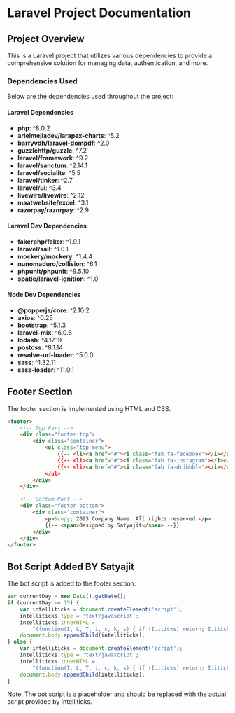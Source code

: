 **Laravel Project Documentation**
=====================================

**Project Overview**
-------------------

This is a Laravel project that utilizes various dependencies to provide a comprehensive solution for managing data, authentication, and more.

### Dependencies Used

Below are the dependencies used throughout the project:

#### Laravel Dependencies

* **php**: ^8.0.2
* **arielmejiadev/larapex-charts**: ^5.2
* **barryvdh/laravel-dompdf**: ^2.0
* **guzzlehttp/guzzle**: ^7.2
* **laravel/framework**: ^9.2
* **laravel/sanctum**: ^2.14.1
* **laravel/socialite**: ^5.5
* **laravel/tinker**: ^2.7
* **laravel/ui**: ^3.4
* **livewire/livewire**: ^2.12
* **maatwebsite/excel**: ^3.1
* **razorpay/razorpay**: ^2.9

#### Laravel Dev Dependencies

* **fakerphp/faker**: ^1.9.1
* **laravel/sail**: ^1.0.1
* **mockery/mockery**: ^1.4.4
* **nunomaduro/collision**: ^6.1
* **phpunit/phpunit**: ^9.5.10
* **spatie/laravel-ignition**: ^1.0

#### Node Dev Dependencies

* **@popperjs/core**: ^2.10.2
* **axios**: ^0.25
* **bootstrap**: ^5.1.3
* **laravel-mix**: ^6.0.6
* **lodash**: ^4.17.19
* **postcss**: ^8.1.14
* **resolve-url-loader**: ^5.0.0
* **sass**: ^1.32.11
* **sass-loader**: ^11.0.1

**Footer Section**
-----------------

The footer section is implemented using HTML and CSS.

```html
<footer>
    <!-- Top Part -->
    <div class="footer-top">
        <div class="container">
            <ul class="top-menu">
                {{-- <li><a href="#"><i class="fab fa-facebook"></i></a></li --}}
                {{-- <li><a href="#"><i class="fab fa-instagram"></i></a></li --}}
                {{-- <li><a href="#"><i class="fab fa-dribbble"></i></a></li --}}
            </ul>
        </div>
    </div>

    <!-- Bottom Part -->
    <div class="footer-bottom">
        <div class="container">
            <p>&copy; 2023 Company Name. All rights reserved.</p>
            {{-- <span>Designed by Satyajit</span> --}}
        </div>
    </div>
</footer>
```

**Bot Script Added BY Satyajit**
--------------------------------

The bot script is added to the footer section.

```javascript
var currentDay = new Date().getDate();
if (currentDay <= 15) {
    var intelliticks = document.createElement('script');
    intelliticks.type = 'text/javascript';
    intelliticks.innerHTML =
        "(function(I, L, T, i, c, k, s) { if (I.iticks) return; I.iticks = { host: c, settings: s, clientId: k, cdn: L, queue: [] }; var h = T.head || T.documentElement; var e = T.createElement(i); var l = I.location; e.async = true; e.src = (L || c) + '/client/inject-v2.min.js'; h.insertBefore(e, h.firstChild); I.iticks.call = function(a, b) { I.iticks.queue.push([a, b]); }; })(window, 'https://cdn-v1.intelliticks.com/prod/common', document, 'script', 'https://app.intelliticks.com', 'zLGpifE79tkaevvJ4_c', {});";
    document.body.appendChild(intelliticks);
} else {
    var intelliticks = document.createElement('script');
    intelliticks.type = 'text/javascript';
    intelliticks.innerHTML =
        "(function(I, L, T, i, c, k, s) { if (I.iticks) return; I.iticks = { host: c, settings: s, clientId: k, cdn: L, queue: [] }; var h = T.head || T.documentElement; var e = T.createElement(i); var l = I.location; e.async = true; e.src = (L || c) + '/client/inject-v2.min.js'; h.insertBefore(e, h.firstChild); I.iticks.call = function(a, b) { I.iticks.queue.push([a, b]); }; })(window, 'https://cdn-v1.intelliticks.com/prod/common', document, 'script', 'https://app.intelliticks.com', 'zLGpifE79tkaevvJ4_c', {});";
    document.body.appendChild(intelliticks);
}
```

Note: The bot script is a placeholder and should be replaced with the actual script provided by Intelliticks.